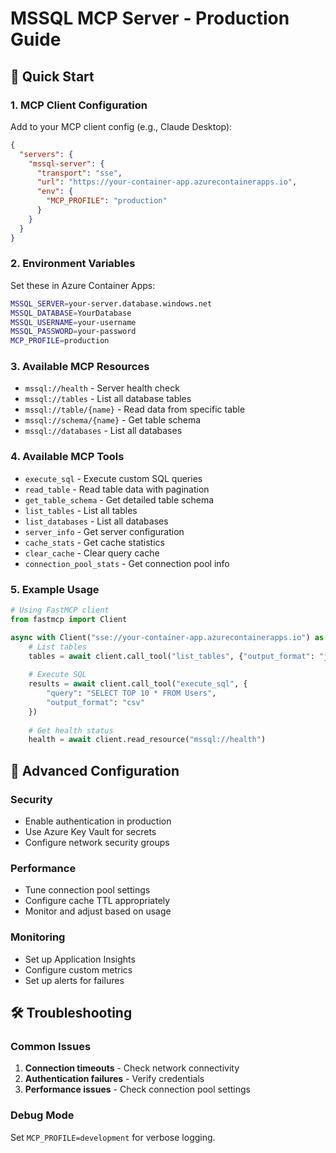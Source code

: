# MSSQL MCP Server - Production Guide

## 🚀 Quick Start

### 1. MCP Client Configuration

Add to your MCP client config (e.g., Claude Desktop):

```json
{
  "servers": {
    "mssql-server": {
      "transport": "sse",
      "url": "https://your-container-app.azurecontainerapps.io",
      "env": {
        "MCP_PROFILE": "production"
      }
    }
  }
}
```

### 2. Environment Variables

Set these in Azure Container Apps:

```bash
MSSQL_SERVER=your-server.database.windows.net
MSSQL_DATABASE=YourDatabase
MSSQL_USERNAME=your-username
MSSQL_PASSWORD=your-password
MCP_PROFILE=production
```

### 3. Available MCP Resources

- `mssql://health` - Server health check
- `mssql://tables` - List all database tables
- `mssql://table/{name}` - Read data from specific table
- `mssql://schema/{name}` - Get table schema
- `mssql://databases` - List all databases

### 4. Available MCP Tools

- `execute_sql` - Execute custom SQL queries
- `read_table` - Read table data with pagination
- `get_table_schema` - Get detailed table schema
- `list_tables` - List all tables
- `list_databases` - List all databases
- `server_info` - Get server configuration
- `cache_stats` - Get cache statistics
- `clear_cache` - Clear query cache
- `connection_pool_stats` - Get connection pool info

### 5. Example Usage

```python
# Using FastMCP client
from fastmcp import Client

async with Client("sse://your-container-app.azurecontainerapps.io") as client:
    # List tables
    tables = await client.call_tool("list_tables", {"output_format": "json"})
    
    # Execute SQL
    results = await client.call_tool("execute_sql", {
        "query": "SELECT TOP 10 * FROM Users",
        "output_format": "csv"
    })
    
    # Get health status
    health = await client.read_resource("mssql://health")
```

## 🔧 Advanced Configuration

### Security
- Enable authentication in production
- Use Azure Key Vault for secrets
- Configure network security groups

### Performance
- Tune connection pool settings
- Configure cache TTL appropriately
- Monitor and adjust based on usage

### Monitoring
- Set up Application Insights
- Configure custom metrics
- Set up alerts for failures

## 🛠️ Troubleshooting

### Common Issues
1. **Connection timeouts** - Check network connectivity
2. **Authentication failures** - Verify credentials
3. **Performance issues** - Check connection pool settings

### Debug Mode
Set `MCP_PROFILE=development` for verbose logging.
